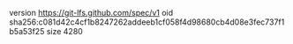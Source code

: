 version https://git-lfs.github.com/spec/v1
oid sha256:c081d42c4cf1b8247262addeeb1cf058f4d98680cb4d08e3fec737f1b5a53f25
size 4280
